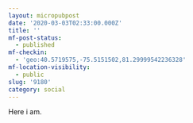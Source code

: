 ```yaml
---
layout: micropubpost
date: '2020-03-03T02:33:00.000Z'
title: ''
mf-post-status:
  - published
mf-checkin:
  - 'geo:40.5719575,-75.5151502,81.29999542236328'
mf-location-visibility:
  - public
slug: '9180'
category: social
---
```

Here i am.
